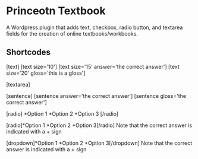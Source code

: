 # Princeotn Textbook

A Wordpress plugin that adds text, checkbox, radio button, and textarea fields for the creation of online textbooks/workbooks.

## Shortcodes

[text]
[text size='10']
[text size='15' answer='the correct answer']
[text size='20' gloss='this is a gloss']

[textarea]

[sentence]
[sentence answer='the correct answer']
[sentence gloss='the correct answer']

[radio]
*Option 1
*Option 2
+Option 3
[/radio]

[radio]*Option 1 *Option 2 +Option 3[/radio]
Note that the correct answer is indicated with a + sign

[dropdown]*Option 1 *Option 2 +Option 3[/dropdown]
Note that the correct answer is indicated with a + sign
